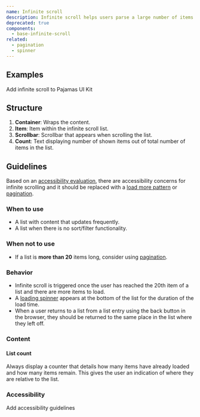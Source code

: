 ```yaml
---
name: Infinite scroll
description: Infinite scroll helps users parse a large number of items by breaking up lists and distributing the results.
deprecated: true
components:
  - base-infinite-scroll
related:
  - pagination
  - spinner
---
```






## Examples

<story-viewer component="base-infinite-scroll" title="Default"></story-viewer>

<todo>Add infinite scroll to Pajamas UI Kit</todo>

## Structure

<figure-img alt="Numbered diagram of an infinite scroll structure" label="Infinite scroll structure" src="/img/infinite-scroll-structure.svg"></figure-img>

1. **Container**: Wraps the content.
1. **Item**: Item within the infinite scroll list.
1. **Scrollbar**: Scrollbar that appears when scrolling the list.
1. **Count**: Text displaying number of shown items out of total number of items in the list.

## Guidelines

Based on an [accessibility evaluation](https://gitlab.com/gitlab-org/gitlab-ui/-/issues/1196), there are accessibility concerns for infinite scrolling and it should be replaced with a [load more pattern](usability/loading#loading-more) or [pagination](/components/pagination).

### When to use

- A list with content that updates frequently.
- A list when there is no sort/filter functionality.

### When not to use

- If a list is **more than 20** items long, consider using [pagination](/components/pagination).

### Behavior

- Infinite scroll is triggered once the user has reached the 20th item of a list and there are more items to load.
- A [loading spinner](/components/spinner) appears at the bottom of the list for the duration of the load time.
- When a user returns to a list from a list entry using the back button in the browser, they should be returned to the same place in the list where they left off.

### Content

#### List count

Always display a counter that details how many items have already loaded and how many items remain. This gives the user an indication of where they are relative to the list.

### Accessibility

<todo>Add accessibility guidelines</todo>
